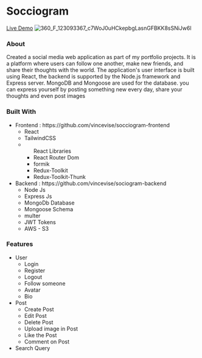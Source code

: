 # Socciogram

<a href="https://socciogram-frontend.pages.dev/" style="background:white;">Live Demo</a>
![360_F_123093367_c7WoJ0uHCkepbgLasnGFBKK8sSNiJw6l](https://user-images.githubusercontent.com/88813613/231170470-46002bd2-60b7-4edc-9bd5-4059da91e751.png)

### About
Created a social media web application as part of my portfolio projects. It is a platform where users can follow one another, make new friends, and share their thoughts with the world. The application's user interface is built using React, the backend is supported by the Node.js framework and Express server.  MongoDB and Mongoose are used for the database. you can express yourself by posting something new every day, share your thoughts and even post images

### Built With

<ul>
  <li>Frontend : https://github.com/vincevise/socciogram-frontend
    <ul>
      <li>React</li>
      <li>TailwindCSS</li> 
      <li>
        <ul>React Libraries
          <li>React Router Dom </li>
          <li>formik </li>
          <li>Redux-Toolkit </li> 
          <li>Redux-Toolkit-Thunk </li> 
        </ul>
      </li>
    </ul>
  </li>
  <li>Backend : https://github.com/vincevise/sociogram-backend
    <ul>
      <li>Node Js</li>
      <li>Express Js</li>
      <li>MongoDb Database</li>
      <li>Mongoose Schema</li>
      <li>multer</li>
      <li>JWT Tokens</li>
      <li>AWS - S3</li>
    </ul>
  </li>
</ul>

### Features
<ul>
  <li>User
    <ul>
      <li>Login</li>
      <li>Register</li>
      <li>Logout</li>
      <li>Follow someone</li>
      <li>Avatar</li>
      <li>Bio</li>
    </ul>
  </li>
   <li>Post
    <ul>
      <li>Create Post</li>
      <li>Edit Post</li>
      <li>Delete Post</li>
      <li>Upload image in Post</li>
      <li>Like the Post</li>
      <li>Comment on Post</li>
    </ul>
  </li>
  <li>Search Query</li>
</ul>
